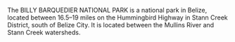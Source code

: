 The BILLY BARQUEDIER NATIONAL PARK is a national park in Belize, located between 16.5–19 miles on the Hummingbird Highway in Stann Creek District, south of Belize City. It is located between the Mullins River and Stann Creek watersheds.
